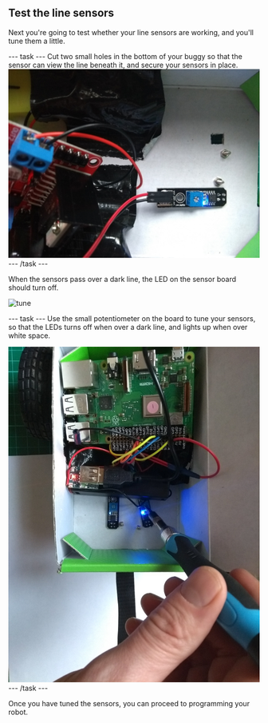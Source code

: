 ## Test the line sensors

Next you're going to test whether your line sensors are working, and you'll tune them a little.

--- task ---
Cut two small holes in the bottom of your buggy so that the sensor can view the line beneath it, and secure your sensors in place.
![through-hole](images/throughhole.jpg)
--- /task ---

When the sensors pass over a dark line, the LED on the sensor board should turn off.

![tune](images/tune.gif)

--- task ---
Use the small potentiometer on the board to tune your sensors, so that the LEDs turns off when over a dark line, and lights up when over white space.

![tune](images/tune.jpg)
--- /task ---

Once you have tuned the sensors, you can proceed to programming your robot.
